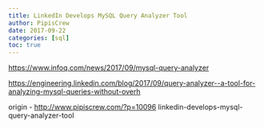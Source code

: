 ```yaml
---
title: LinkedIn Develops MySQL Query Analyzer Tool
author: PipisCrew
date: 2017-09-22
categories: [sql]
toc: true
---
```


https://www.infoq.com/news/2017/09/mysql-query-analyzer

https://engineering.linkedin.com/blog/2017/09/query-analyzer--a-tool-for-analyzing-mysql-queries-without-overh

origin - http://www.pipiscrew.com/?p=10096 linkedin-develops-mysql-query-analyzer-tool